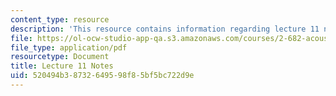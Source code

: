 ```yaml
---
content_type: resource
description: 'This resource contains information regarding lecture 11 notes. '
file: https://ol-ocw-studio-app-qa.s3.amazonaws.com/courses/2-682-acoustical-oceanography-spring-2012/520494b38732649598f85bf5bc722d9e_MIT2_682S12_lec11.pdf
file_type: application/pdf
resourcetype: Document
title: Lecture 11 Notes
uid: 520494b3-8732-6495-98f8-5bf5bc722d9e
---
```

